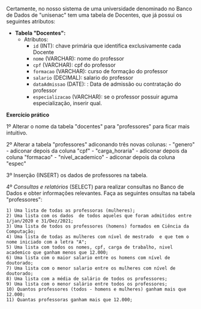 Certamente, no nosso sistema de uma universidade denominado no Banco de Dados de "unisenac" tem uma tabela de Docentes, que já possui os seguintes atributos:

- **Tabela "Docentes":**
  - Atributos:
    - `id` (INT): chave primária que identifica exclusivamente cada Docente
    - `nome` (VARCHAR): nome do professor
    - `cpf` (VARCHAR): cpf do professor
    - `formacao` (VARCHAR): curso de formação do professor
    - `salario` (DECIMAL): salario do professor
    - `dataAdmissao` (DATE): : Data de admissão ou contratação do professor
    - `especializacao`  (VARCHAR): se o professor possuir aguma especialização, inserir qual.

   
**Exercício prático**  

1º Alterar o nome da tabela "docentes" para "professores" para ficar mais intuitivo.

2º Alterar a tabela "professores" adiconando três novas colunas:
    - "genero" - adiconar depois da coluna "cpf"
    - "carga_horaria" - adiconar depois da coluna "formacao"
    - "nível_academico" - adiconar depois da coluna "espec"
    
3º Inserção (INSERT) os dados de professores na tabela.

4º *Consultas e relatórios* (SELECT) para realizar consultas no Banco de Dados e obter informações relevantes. Faça as seguintes onsultas na tabela "professores":

    1) Uma lista de todas as professoras (mulheres);
    2) Uma lista com os dados  de todos aqueles que foram admitidos entre 1/jan/2020 e 31/Dez/2021;
    3) Uma lista de todos os professores (homens) formados em Ciência da Computação;
    4) Uma lista de todas as mulheres com nível de mestrado  e que tem o nome iniciado com a letra "A";
    5) Uma lista com todos os nomes, cpf, carga de trabalho, nivel academico que ganham menos que 12.000;
    6) Uma lista com o maior salario entre os homens com nível de doutorado;
    7) Uma lista com o menor salario entre os mulheres com nível de doutorado;
    8) Uma lista com a média de salário de todos os professores;
    9) Uma lista com o menor salário entre todos os professores;
    10) Quantos professores (todos - homens e mulheres) ganham mais que 12.000;
    11) Quantas professoras ganham mais que 12.000;
